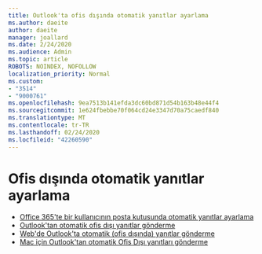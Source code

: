 ```yaml
---
title: Outlook'ta ofis dışında otomatik yanıtlar ayarlama
ms.author: daeite
author: daeite
manager: joallard
ms.date: 2/24/2020
ms.audience: Admin
ms.topic: article
ROBOTS: NOINDEX, NOFOLLOW
localization_priority: Normal
ms.custom:
- "3514"
- "9000761"
ms.openlocfilehash: 9ea7513b141efda3dc60bd871d54b163b48e44f4
ms.sourcegitcommit: 1e624fbebbe70f064cd24e3347d70a75caedf840
ms.translationtype: MT
ms.contentlocale: tr-TR
ms.lasthandoff: 02/24/2020
ms.locfileid: "42260590"
---
```

# <a name="set-up-out-of-office-automatic-replies"></a>Ofis dışında otomatik yanıtlar ayarlama

- [Office 365'te bir kullanıcının posta kutusunda otomatik yanıtlar ayarlama](https://docs.microsoft.com/exchange/troubleshoot/configure-mailboxes/set-automatic-replies)
- [Outlook'tan otomatik ofis dışı yanıtlar gönderme](https://support.office.com/article/9742f476-5348-4f9f-997f-5e208513bd67)
- [Web'de Outlook'ta otomatik (ofis dışında) yanıtlar gönderme](https://support.office.com/article/0c193ab0-b9e1-4058-84be-a5b014242290)
- [Mac için Outlook'tan otomatik Ofis Dışı yanıtları gönderme](https://support.office.com/article/4e07ab75-beda-4f9e-bcdc-44471ebacdee)
